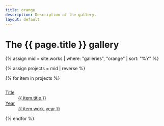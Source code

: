 ```yaml
---
title: orange
description: Description of the gallery.
layout: default
---
```



<div class="cf pv2 ">
<h1>The {{ page.title }} gallery</h1>

<!-- list of works -->
<!-- <ul class="list pl0 lh">

  {% assign projects = site.works | where: "galleries", "apple" | sort: 'title' %}
  {% for item in projects %}

      <li class="dib mr2"><a href="{{ item.url }}" class="f4 f3-ns db pb2 pr2 link dim blue">{{ item.title }}</a></li>

  {% endfor %}
</ul>
 -->








{% assign mid = site.works |  where: "galleries", "orange" | sort: "%Y" %}

{% assign projects = mid | reverse %}
<!-- sorts work dates into reverse order so most recent appears first -->
  {% for item in projects %}
  <div class="fl w-50 w-third-m w-20-l pv2 pr4 ">
  <a href="{{ item.url }}" class="db link dim tl">
    <div class="aspect-ratio aspect-ratio--1x1 bg-white">
      <!-- <img src="works/{{ item.thumb }}"  class="aspect-ratio--object"> -->
      <img style="background-image:url(../uploads/{{ item.thumbnail }});"
        class="db bg-center cover aspect-ratio--object" />
    </div>
      <dl class="mt2 f6 lh-copy">
        <dt class="clip">Title</dt>
        <dd class="ml0 black truncate w-100">{{ item.title }}</dd>
        <dt class="clip">Year</dt>
        <dd class="ml0 gray truncate w-100">{{ item.work-year }}</dd>
      </dl>
  </a>
</div>
  {% endfor %}

</div>
